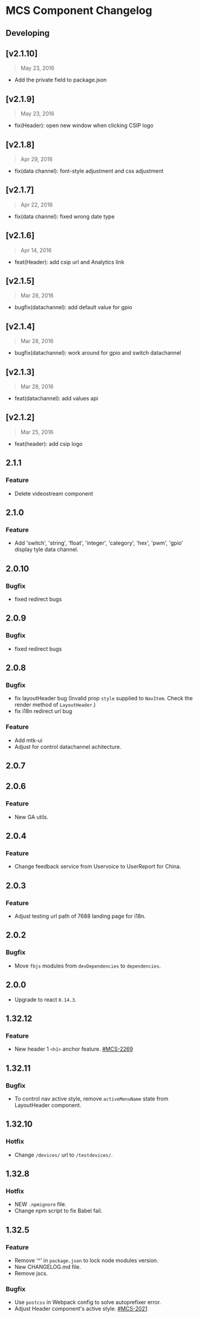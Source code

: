 # MCS Component Changelog

## Developing


## [v2.1.10]
> May 23, 2016

* Add the private field to package.json

## [v2.1.9]
> May 23, 2016

* fix(Header): open new window when clicking CSIP logo

## [v2.1.8]
> Apr 29, 2016

* fix(data channel): font-style adjustment and css adjustment

## [v2.1.7]
> Apr 22, 2016

* fix(data channel): fixed wrong date type

## [v2.1.6]
> Apr 14, 2016

* feat(Header): add csip url and Analytics link

## [v2.1.5]
> Mar 28, 2016

* bugfix(datachannel): add default value for gpio

## [v2.1.4]
> Mar 28, 2016

* bugfix(datachannel): work around for gpio and switch datachannel


## [v2.1.3]
> Mar 28, 2016

* feat(datachannel): add values api

## [v2.1.2]
> Mar 25, 2016

* feat(header): add csip logo

## 2.1.1

### Feature

* Delete videostream component

## 2.1.0

### Feature

* Add 'switch', 'string', 'float', 'integer', 'category', 'hex', 'pwm', 'gpio' display tyle data channel.

## 2.0.10

### Bugfix

* fixed redirect bugs

## 2.0.9

### Bugfix

* fixed redirect bugs

## 2.0.8

### Bugfix

* fix layoutHeader bug (Invalid prop `style` supplied to `NavItem`. Check the render method of `LayoutHeader`.)
* fix i18n redirect url bug

### Feature

* Add mtk-ui
* Adjust for control datachannel achitecture.

## 2.0.7

## 2.0.6

### Feature

* New GA utils.

## 2.0.4

### Feature

* Change feedback service from Uservoice to UserReport for China.

## 2.0.3

### Feature

* Adjust testing url path of 7688 landing page for i18n.

## 2.0.2

### Bugfix

* Move `fbjs` modules from `devDependencies` to `dependencies`.

## 2.0.0

* Upgrade to react `0.14.3`.

## 1.32.12

### Feature

* New header 1 `<h1>` anchor feature. [#MCS-2269](http://jira.mediatek.inc/browse/MCS-2269)

## 1.32.11

### Bugfix

* To control nav active style, remove `activeMenuName` state from LayoutHeader component.

## 1.32.10

### Hotfix

* Change `/devices/` url to `/testdevices/`.

## 1.32.8

### Hotfix

* NEW `.npmignore` file.
* Change npm script to fix Babel fail.

## 1.32.5

### Feature

* Remove '^' in `package.json` to lock node modules version.
* New CHANGELOG.md file.
* Remove jscs.

### Bugfix

* Use `postcss` in Webpack config to solve autoprefixer error.
* Adjust Header component's active style. [#MCS-2021](http://jira.mediatek.inc/browse/MCS-2021)
